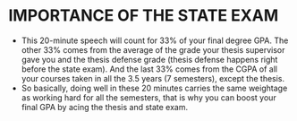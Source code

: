 # IMPORTANCE OF THE STATE EXAM

-   This 20-minute speech will count for 33% of your final degree GPA. The other 33% comes from the average of the grade your thesis supervisor gave you and the thesis defense grade (thesis defense happens right before the state exam). And the last 33% comes from the CGPA of all your courses taken in all the 3.5 years (7 semesters), except the thesis.
-   So basically, doing well in these 20 minutes carries the same weightage as working hard for all the semesters, that is why you can boost your final GPA by acing the thesis and state exam.
